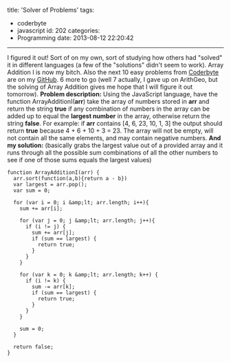 title: 'Solver of Problems'
tags:
  - coderbyte
  - javascript
id: 202
categories:
  - Programming
date: 2013-08-12 22:20:42
---

I figured it out! Sort of on my own, sort of studying how others had "solved" it in different languages (a few of the "solutions" didn't seem to work). Array Addition I is now my bitch. Also the next 10 easy problems from [Coderbyte](http://coderbyte.com) are on my [GitHub](http://github.com/leaena/coderbyte). 6 more to go (well 7 actually, I gave up on ArithGeo, but the solving of Array Addition gives me hope that I will figure it out tomorrow). **Problem description:** Using the JavaScript language, have the function ArrayAdditionI(**arr**) take the array of numbers stored in **arr** and return the string **true** if any combination of numbers in the array can be added up to equal the **largest number** in the array, otherwise return the string **false**. For example: if **arr** contains [4, 6, 23, 10, 1, 3] the output should return **true** because 4 + 6 + 10 + 3 = 23\. The array will not be empty, will not contain all the same elements, and may contain negative numbers. **And my solution:** (basically grabs the largest value out of a provided array and it runs through all the possible sum combinations of all the other numbers to see if one of those sums equals the largest values)

    function ArrayAdditionI(arr) { 
      arr.sort(function(a,b){return a - b})
      var largest = arr.pop();
      var sum = 0;

      for (var i = 0; i &amp;lt; arr.length; i++){
        sum += arr[i];

        for (var j = 0; j &amp;lt; arr.length; j++){
          if (i != j) {
            sum += arr[j];
            if (sum == largest) {
              return true;
            }
          }
        }

        for (var k = 0; k &amp;lt; arr.length; k++) {
          if (i != k) {
            sum -= arr[k];
            if (sum == largest) {
              return true;
            }
          }
        }

        sum = 0;
      }

      return false;      
    }
    